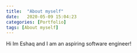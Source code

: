```yaml
---
title:  "About myself"
date:   2020-05-09 15:04:23
categories: [Portfolio]
tags: [About myself]
---
```


Hi Im Eshaq and I am an aspiring software engineer!









